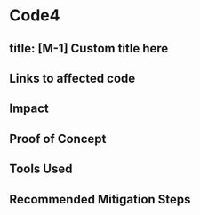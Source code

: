 # Code4

## title: [M-1] Custom title here

## Links to affected code

## Impact

## Proof of Concept

## Tools Used

## Recommended Mitigation Steps
